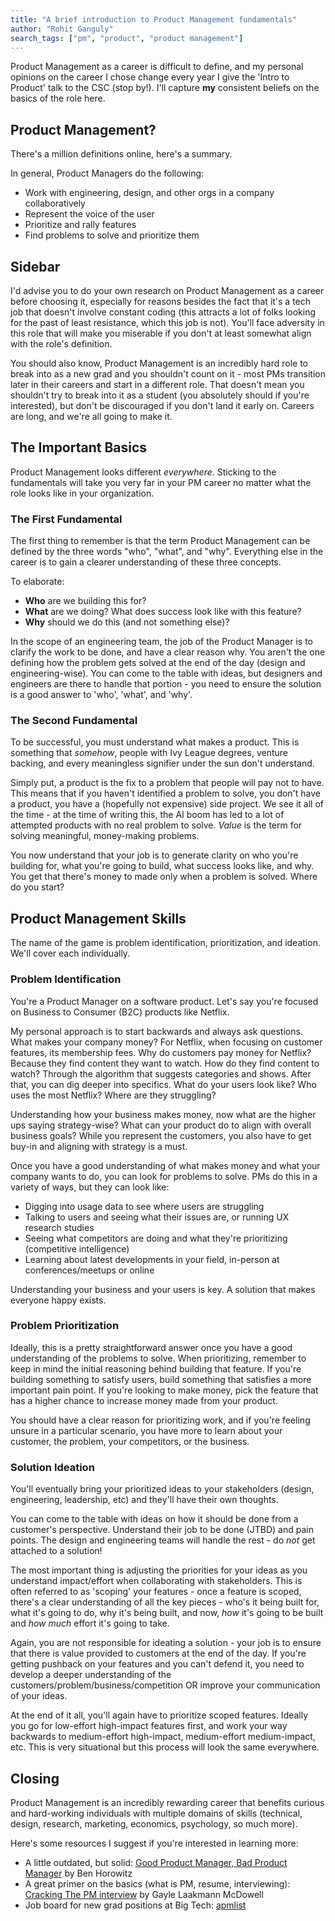 ```yaml
---
title: "A brief introduction to Product Management fundamentals"
author: "Rohit Ganguly"
search_tags: ["pm", "product", "product management"]
---
```


Product Management as a career is difficult to define, and my personal opinions on the career I chose change every year I give the 'Intro to Product' talk to the CSC (stop by!). I'll capture **my** consistent beliefs on the basics of the role here.

## Product Management?

There's a million definitions online, here's a summary.

In general, Product Managers do the following:

- Work with engineering, design, and other orgs in a company collaboratively
- Represent the voice of the user
- Prioritize and rally features
- Find problems to solve and prioritize them

## Sidebar

I'd advise you to do your own research on Product Management as a career before choosing it, especially for reasons besides the fact that it's a tech job that doesn't involve constant coding (this attracts a lot of folks looking for the past of least resistance, which this job is not). You'll face adversity in this role that will make you miserable if you don't at least somewhat align with the role's definition.

You should also know, Product Management is an incredibly hard role to break into as a new grad and you shouldn't count on it - most PMs transition later in their careers and start in a different role. That doesn't mean you shouldn't try to break into it as a student (you absolutely should if you're interested), but don't be discouraged if you don't land it early on. Careers are long, and we're all going to make it.

## The Important Basics

Product Management looks different _everywhere_. Sticking to the fundamentals will take you very far in your PM career no matter what the role looks like in your organization.

### The First Fundamental

The first thing to remember is that the term Product Management can be defined by the three words "who", "what", and "why". Everything else in the career is to gain a clearer understanding of these three concepts.

To elaborate:

- **Who** are we building this for?
- **What** are we doing? What does success look like with this feature?
- **Why** should we do this (and not something else)?

In the scope of an engineering team, the job of the Product Manager is to clarify the work to be done, and have a clear reason why. You aren't the one defining how the problem gets solved at the end of the day (design and engineering-wise). You can come to the table with ideas, but designers and engineers are there to handle that portion - you need to ensure the solution is a good answer to 'who', 'what', and 'why'.

### The Second Fundamental

To be successful, you must understand what makes a product. This is something that _somehow_, people with Ivy League degrees, venture backing, and every meaningless signifier under the sun don't understand.

Simply put, a product is the fix to a problem that people will pay not to have. This means that if you haven't identified a problem to solve, you don't have a product, you have a (hopefully not expensive) side project. We see it all of the time - at the time of writing this, the AI boom has led to a lot of attempted products with no real problem to solve. _Value_ is the term for solving meaningful, money-making problems.

You now understand that your job is to generate clarity on who you're building for, what you're going to build, what success looks like, and why. You get that there's money to made only when a problem is solved. Where do you start?

## Product Management Skills

The name of the game is problem identification, prioritization, and ideation. We'll cover each individually.

### Problem Identification

You're a Product Manager on a software product. Let's say you're focused on Business to Consumer (B2C) products like Netflix.

My personal approach is to start backwards and always ask questions. What makes your company money? For Netflix, when focusing on customer features, its membership fees. Why do customers pay money for Netflix? Because they find content they want to watch. How do they find content to watch? Through the algorithm that suggests categories and shows. After that, you can dig deeper into specifics. What do your users look like? Who uses the most Netflix? Where are they struggling?

Understanding how your business makes money, now what are the higher ups saying strategy-wise? What can your product do to align with overall business goals? While you represent the customers, you also have to get buy-in and aligning with strategy is a must.

Once you have a good understanding of what makes money and what your company wants to do, you can look for problems to solve. PMs do this in a variety of ways, but they can look like:

- Digging into usage data to see where users are struggling
- Talking to users and seeing what their issues are, or running UX research studies
- Seeing what competitors are doing and what they're prioritizing (competitive intelligence)
- Learning about latest developments in your field, in-person at conferences/meetups or online

Understanding your business and your users is key. A solution that makes everyone happy exists.

### Problem Prioritization

Ideally, this is a pretty straightforward answer once you have a good understanding of the problems to solve. When prioritizing, remember to keep in mind the initial reasoning behind building that feature. If you're building something to satisfy users, build something that satisfies a more important pain point. If you're looking to make money, pick the feature that has a higher chance to increase money made from your product.

You should have a clear reason for prioritizing work, and if you're feeling unsure in a particular scenario, you have more to learn about your customer, the problem, your competitors, or the business.

### Solution Ideation

You'll eventually bring your prioritized ideas to your stakeholders (design, engineering, leadership, etc) and they'll have their own thoughts.

You can come to the table with ideas on how it should be done from a customer's perspective. Understand their job to be done (JTBD) and pain points. The design and engineering teams will handle the rest - do _not_ get attached to a solution!

The most important thing is adjusting the priorities for your ideas as you understand impact/effort when collaborating with stakeholders. This is often referred to as 'scoping' your features - once a feature is scoped, there's a clear understanding of all the key pieces - who's it being built for, what it's going to do, why it's being built, and now, _how_ it's going to be built and _how much_ effort it's going to take.

Again, you are not responsible for ideating a solution - your job is to ensure that there is value provided to customers at the end of the day. If you're getting pushback on your features and you can't defend it, you need to develop a deeper understanding of the customers/problem/business/competition OR improve your communication of your ideas.

At the end of it all, you'll again have to prioritize scoped features. Ideally you go for low-effort high-impact features first, and work your way backwards to medium-effort high-impact, medium-effort medium-impact, etc. This is very situational but this process will look the same everywhere.

## Closing

Product Management is an incredibly rewarding career that benefits curious and hard-working individuals with multiple domains of skills (technical, design, research, marketing, economics, psychology, so much more).

Here's some resources I suggest if you're interested in learning more:

- A little outdated, but solid: [Good Product Manager, Bad Product Manager](https://a16z.com/good-product-manager-bad-product-manager/) by Ben Horowitz
- A great primer on the basics (what is PM, resume, interviewing): [Cracking The PM interview](https://www.crackingthepminterview.com/) by Gayle Laakmann McDowell
- Job board for new grad positions at Big Tech: [apmlist](https://apmlist.com)
